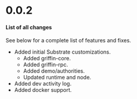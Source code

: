 # 0.0.2

#### List of all changes

See below for a complete list of features and fixes.
- Added initial Substrate customizations.
    - Added griffin-core.
    - Added griffin-rpc.
    - Added demo/authorities.
    - Updated runtime and node.
- Added dev activity log.
- Added docker support.